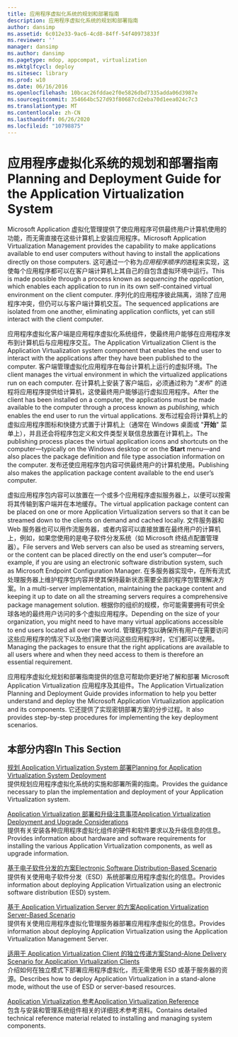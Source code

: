 ```yaml
---
title: 应用程序虚拟化系统的规划和部署指南
description: 应用程序虚拟化系统的规划和部署指南
author: dansimp
ms.assetid: 6c012e33-9ac6-4cd8-84ff-54f40973833f
ms.reviewer: ''
manager: dansimp
ms.author: dansimp
ms.pagetype: mdop, appcompat, virtualization
ms.mktglfcycl: deploy
ms.sitesec: library
ms.prod: w10
ms.date: 06/16/2016
ms.openlocfilehash: 10bcac26fddae2f0e5826dbd7335adda06d3987e
ms.sourcegitcommit: 354664bc527d93f80687cd2eba70d1eea024c7c3
ms.translationtype: MT
ms.contentlocale: zh-CN
ms.lasthandoff: 06/26/2020
ms.locfileid: "10798875"
---
```

# <span data-ttu-id="1d8c0-103">应用程序虚拟化系统的规划和部署指南</span><span class="sxs-lookup"><span data-stu-id="1d8c0-103">Planning and Deployment Guide for the Application Virtualization System</span></span>


<span data-ttu-id="1d8c0-104">Microsoft Application 虚拟化管理提供了使应用程序可供最终用户计算机使用的功能，而无需直接在这些计算机上安装应用程序。</span><span class="sxs-lookup"><span data-stu-id="1d8c0-104">Microsoft Application Virtualization Management provides the capability to make applications available to end user computers without having to install the applications directly on those computers.</span></span> <span data-ttu-id="1d8c0-105">这可通过一个称为*应用程序顺序的*进程来实现，这使每个应用程序都可以在客户端计算机上其自己的自包含虚拟环境中运行。</span><span class="sxs-lookup"><span data-stu-id="1d8c0-105">This is made possible through a process known as *sequencing the application*, which enables each application to run in its own self-contained virtual environment on the client computer.</span></span> <span data-ttu-id="1d8c0-106">序列化的应用程序彼此隔离，消除了应用程序冲突，但仍可以与客户端计算机交互。</span><span class="sxs-lookup"><span data-stu-id="1d8c0-106">The sequenced applications are isolated from one another, eliminating application conflicts, yet can still interact with the client computer.</span></span>

<span data-ttu-id="1d8c0-107">应用程序虚拟化客户端是应用程序虚拟化系统组件，使最终用户能够在应用程序发布到计算机后与应用程序交互。</span><span class="sxs-lookup"><span data-stu-id="1d8c0-107">The Application Virtualization Client is the Application Virtualization system component that enables the end user to interact with the applications after they have been published to the computer.</span></span> <span data-ttu-id="1d8c0-108">客户端管理虚拟化应用程序在每台计算机上运行的虚拟环境。</span><span class="sxs-lookup"><span data-stu-id="1d8c0-108">The client manages the virtual environment in which the virtualized applications run on each computer.</span></span> <span data-ttu-id="1d8c0-109">在计算机上安装了客户端后，必须通过称为 "*发布*" 的进程将应用程序提供给计算机，这使最终用户能够运行虚拟应用程序。</span><span class="sxs-lookup"><span data-stu-id="1d8c0-109">After the client has been installed on a computer, the applications must be made available to the computer through a process known as *publishing*, which enables the end user to run the virtual applications.</span></span> <span data-ttu-id="1d8c0-110">发布过程会将计算机上的虚拟应用程序图标和快捷方式置于计算机上（通常在 Windows 桌面或 "**开始**" 菜单上），并且还会将程序包定义和文件类型关联信息放置在计算机上。</span><span class="sxs-lookup"><span data-stu-id="1d8c0-110">The publishing process places the virtual application icons and shortcuts on the computer—typically on the Windows desktop or on the **Start** menu—and also places the package definition and file type association information on the computer.</span></span> <span data-ttu-id="1d8c0-111">发布还使应用程序包内容可供最终用户的计算机使用。</span><span class="sxs-lookup"><span data-stu-id="1d8c0-111">Publishing also makes the application package content available to the end user’s computer.</span></span>

<span data-ttu-id="1d8c0-112">虚拟应用程序包内容可以放置在一个或多个应用程序虚拟服务器上，以便可以按需将其传输到客户端并在本地缓存。</span><span class="sxs-lookup"><span data-stu-id="1d8c0-112">The virtual application package content can be placed on one or more Application Virtualization servers so that it can be streamed down to the clients on demand and cached locally.</span></span> <span data-ttu-id="1d8c0-113">文件服务器和 Web 服务器也可以用作流服务器，或者内容可以直接放置在最终用户的计算机上，例如，如果您使用的是电子软件分发系统（如 Microsoft 终结点配置管理器）。</span><span class="sxs-lookup"><span data-stu-id="1d8c0-113">File servers and Web servers can also be used as streaming servers, or the content can be placed directly on the end user’s computer—for example, if you are using an electronic software distribution system, such as Microsoft Endpoint Configuration Manager.</span></span> <span data-ttu-id="1d8c0-114">在多服务器实现中，在所有流式处理服务器上维护程序包内容并使其保持最新状态需要全面的程序包管理解决方案。</span><span class="sxs-lookup"><span data-stu-id="1d8c0-114">In a multi-server implementation, maintaining the package content and keeping it up to date on all the streaming servers requires a comprehensive package management solution.</span></span> <span data-ttu-id="1d8c0-115">根据你的组织的规模，你可能需要拥有可供全球各地的最终用户访问的多个虚拟应用程序。</span><span class="sxs-lookup"><span data-stu-id="1d8c0-115">Depending on the size of your organization, you might need to have many virtual applications accessible to end users located all over the world.</span></span> <span data-ttu-id="1d8c0-116">管理程序包以确保所有用户在需要访问这些应用程序的情况下以及他们需要访问这些应用程序时，它们都可以使用。</span><span class="sxs-lookup"><span data-stu-id="1d8c0-116">Managing the packages to ensure that the right applications are available to all users where and when they need access to them is therefore an essential requirement.</span></span>

<span data-ttu-id="1d8c0-117">应用程序虚拟化规划和部署指南提供的信息可帮助你更好地了解和部署 Microsoft Application Virtualization 应用程序及其组件。</span><span class="sxs-lookup"><span data-stu-id="1d8c0-117">The Application Virtualization Planning and Deployment Guide provides information to help you better understand and deploy the Microsoft Application Virtualization application and its components.</span></span> <span data-ttu-id="1d8c0-118">它还提供了实现密钥部署方案的分步过程。</span><span class="sxs-lookup"><span data-stu-id="1d8c0-118">It also provides step-by-step procedures for implementing the key deployment scenarios.</span></span>

## <span data-ttu-id="1d8c0-119">本部分内容</span><span class="sxs-lookup"><span data-stu-id="1d8c0-119">In This Section</span></span>


<a href="" id="planning-for-application-virtualization-system-deployment"></a>[<span data-ttu-id="1d8c0-120">规划 Application Virtualization System 部署</span><span class="sxs-lookup"><span data-stu-id="1d8c0-120">Planning for Application Virtualization System Deployment</span></span>](planning-for-application-virtualization-system-deployment.md)  
<span data-ttu-id="1d8c0-121">提供规划应用程序虚拟化系统的实施和部署所需的指南。</span><span class="sxs-lookup"><span data-stu-id="1d8c0-121">Provides the guidance necessary to plan the implementation and deployment of your Application Virtualization system.</span></span>

<a href="" id="application-virtualization-deployment-and-upgrade-considerations"></a>[<span data-ttu-id="1d8c0-122">Application Virtualization 部署和升级注意事项</span><span class="sxs-lookup"><span data-stu-id="1d8c0-122">Application Virtualization Deployment and Upgrade Considerations</span></span>](application-virtualization-deployment-and-upgrade-considerations.md)  
<span data-ttu-id="1d8c0-123">提供有关安装各种应用程序虚拟化组件的硬件和软件要求以及升级信息的信息。</span><span class="sxs-lookup"><span data-stu-id="1d8c0-123">Provides information about hardware and software requirements for installing the various Application Virtualization components, as well as upgrade information.</span></span>

<a href="" id="electronic-software-distribution-based-scenario"></a>[<span data-ttu-id="1d8c0-124">基于电子软件分发的方案</span><span class="sxs-lookup"><span data-stu-id="1d8c0-124">Electronic Software Distribution-Based Scenario</span></span>](electronic-software-distribution-based-scenario.md)  
<span data-ttu-id="1d8c0-125">提供有关使用电子软件分发（ESD）系统部署应用程序虚拟化的信息。</span><span class="sxs-lookup"><span data-stu-id="1d8c0-125">Provides information about deploying Application Virtualization using an electronic software distribution (ESD) system.</span></span>

<a href="" id="application-virtualization-server-based-scenario"></a>[<span data-ttu-id="1d8c0-126">基于 Application Virtualization Server 的方案</span><span class="sxs-lookup"><span data-stu-id="1d8c0-126">Application Virtualization Server-Based Scenario</span></span>](application-virtualization-server-based-scenario.md)  
<span data-ttu-id="1d8c0-127">提供有关使用应用程序虚拟化管理服务器部署应用程序虚拟化的信息。</span><span class="sxs-lookup"><span data-stu-id="1d8c0-127">Provides information about deploying Application Virtualization using the Application Virtualization Management Server.</span></span>

<a href="" id="stand-alone-delivery-scenario-for-application-virtualization-clients"></a>[<span data-ttu-id="1d8c0-128">适用于 Application Virtualization Client 的独立传递方案</span><span class="sxs-lookup"><span data-stu-id="1d8c0-128">Stand-Alone Delivery Scenario for Application Virtualization Clients</span></span>](stand-alone-delivery-scenario-for-application-virtualization-clients.md)  
<span data-ttu-id="1d8c0-129">介绍如何在独立模式下部署应用程序虚拟化，而无需使用 ESD 或基于服务器的资源。</span><span class="sxs-lookup"><span data-stu-id="1d8c0-129">Describes how to deploy Application Virtualization in a stand-alone mode, without the use of ESD or server-based resources.</span></span>

<a href="" id="application-virtualization-reference"></a>[<span data-ttu-id="1d8c0-130">Application Virtualization 参考</span><span class="sxs-lookup"><span data-stu-id="1d8c0-130">Application Virtualization Reference</span></span>](application-virtualization-reference.md)  
<span data-ttu-id="1d8c0-131">包含与安装和管理系统组件相关的详细技术参考资料。</span><span class="sxs-lookup"><span data-stu-id="1d8c0-131">Contains detailed technical reference material related to installing and managing system components.</span></span>

 

 





